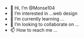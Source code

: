 - 👋 Hi, I’m @Monse104
- 👀 I’m interested in ...web design
- 🌱 I’m currently learning ...
- 💞️ I’m looking to collaborate on ...
- 📫 How to reach me ...

<!---
Monse104/Monse104 is a ✨ special ✨ repository because its `README.md` (this file) appears on your GitHub profile.
You can click the Preview link to take a look at your changes.
--->
